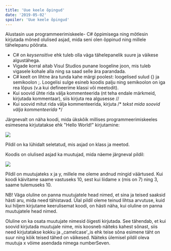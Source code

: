 ```yaml
---
title: 'Uue keele õpingud'
date: '2019-05-02'
spoiler: 'Uue keele õpingud'
---
```


Alustasin uue programmeerimiskeele- C# õppimisega ning mõtlesin kirjutada mõned olulised asjad, mida seni olen õppinud ning millele tähelepanu pöörata.

- C# on _keysensitive_ ehk tuleb olla väga tähelepanelik suure ja väikese algustähega.
- Vigade korral aitab Visul Studios punane loogeline joon, mis tuleb vigasele kohale alla ning sa saad selle ära parandada.
- C# keelt on lihtne ära tunda kahe märgi poolest: loogelised sulud {} ja semikoolon ;. Loogelisi sulge esineb koodis palju ning semikoolon on iga rea lõpus (v.a kui defineerime klassi või meetodit).
- Kui soovid ühte rida välja kommenteerida (nt teha endale märkmeid, kirjutada kommentaar), siis kirjuta rea algusesse //
- Kui soovid mitut rida välja kommenteerida, kirjuta /\* _tekst mida soovid välja kommenteerida_ \*/

Järgnevalt on näha koodi, mida ükskõik millises programmeerimiskeeles esimesena kirjutatakse ehk "Hello World!" kirjutamine:

![](http://52.28.251.54/wp-content/uploads/2019/05/image.png)

Pildil on ka lühidalt seletatud, mis asjad on klass ja meetod.

Koodis on olulised asjad ka muutujad, mida näeme järgneval pildil:

![](http://52.28.251.54/wp-content/uploads/2019/05/image-1.png)

Pildil on muutujateks x ja y, millele me oleme andnud mingid väärtused. Kui koodi käivitame saame vastuseks 10, sest kui liidame x (mis on 7) ning 3, saame tulemuseks 10.

NB! Väga oluline on panna muutujatele head nimed, et sina ja teised saaksid hästi aru, mida need tähistavad. Ülal pildil oleme teinud lihtsa arvutuse, kuid kui hiljem kirjutame keerulisemat koodi, on hästi näha, kui oluline on panna muutujatele head nimed.

Oluline on ka osata muutujate nimesid õigesti kirjutada. See tähendab, et kui soovid kirjutada muutujale nime, mis koosneb näiteks kahest sõnast, siis need kirjutatakse kokku ja \_camelcase'\_is ehk teise sõna esimene täht on suur ning kõik teised tähed on väikesed. Näiteks ülemisel pildil oleva muutuja x võime asendada nimega numberSeven.
